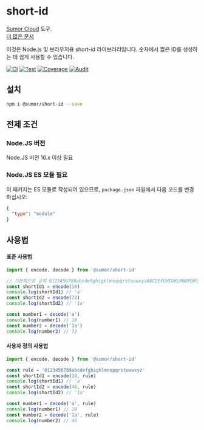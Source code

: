 # short-id

[Sumor Cloud](https://sumor.cloud) 도구.  
[더 많은 문서](https://sumor.cloud/short-id)

이것은 Node.js 및 브라우저용 short-id 라이브러리입니다.
숫자에서 짧은 ID를 생성하는 데 쉽게 사용할 수 있습니다.

[![CI](https://github.com/sumor-cloud/short-id/actions/workflows/ci.yml/badge.svg)](https://github.com/sumor-cloud/short-id/actions/workflows/ci.yml)
[![Test](https://github.com/sumor-cloud/short-id/actions/workflows/ut.yml/badge.svg)](https://github.com/sumor-cloud/short-id/actions/workflows/ut.yml)
[![Coverage](https://github.com/sumor-cloud/short-id/actions/workflows/coverage.yml/badge.svg)](https://github.com/sumor-cloud/short-id/actions/workflows/coverage.yml)
[![Audit](https://github.com/sumor-cloud/short-id/actions/workflows/audit.yml/badge.svg)](https://github.com/sumor-cloud/short-id/actions/workflows/audit.yml)

## 설치

```bash
npm i @sumor/short-id --save
```

## 전제 조건

### Node.JS 버전

Node.JS 버전 16.x 이상 필요

### Node.JS ES 모듈 필요

이 패키지는 ES 모듈로 작성되어 있으므로,
`package.json` 파일에서 다음 코드를 변경하십시오:

```json
{
  "type": "module"
}
```

## 사용법

#### 표준 사용법

```js
import { encode, decode } from '@sumor/short-id'

// 기본적으로 규칙 0123456789abcdefghigklmnopqrstuvwxyzABCDEFGHIGKLMNOPQRSTUVWXYZ를 사용
const shortId1 = encode(10)
console.log(shortId1) // 'a'
const shortId2 = encode(72)
console.log(shortId2) // '1a'

const number1 = decode('a')
console.log(number1) // 10
const number2 = decode('1a')
console.log(number2) // 72
```

#### 사용자 정의 사용법

```js
import { encode, decode } from '@sumor/short-id'

const rule = '0123456789abcdefghigklmnopqrstuvwxyz'
const shortId1 = encode(10, rule)
console.log(shortId1) // 'a'
const shortId2 = encode(46, rule)
console.log(shortId2) // '1a'

const number1 = decode('a', rule)
console.log(number1) // 10
const number2 = decode('1a', rule)
console.log(number2) // 46
```  